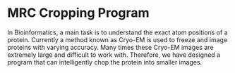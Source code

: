 # MRC Cropping Program

In Bioinformatics, a main task is to understand the exact atom positions of a protein. Currently a method known as Cryo-EM is used to freeze and image proteins with varying accuracy. Many times these Cryo-EM images are extremely large and difficult to work with. Therefore, we have designed a program that can intelligently chop the protein into smaller images. 

